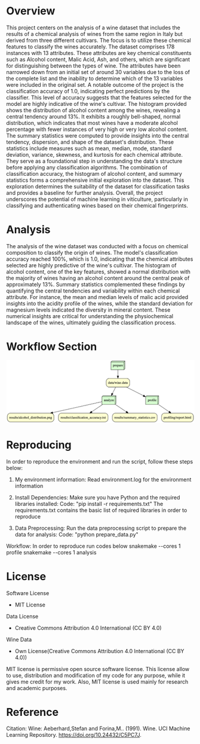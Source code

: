 # Overview
This project centers on the analysis of a wine dataset that includes the results of a chemical analysis of wines from the same region in Italy but derived from three different cultivars. The focus is to utilize these chemical features to classify the wines accurately.
The dataset comprises 178 instances with 13 attributes. These attributes are key chemical constituents such as Alcohol content, Malic Acid, Ash, and others, which are significant for distinguishing between the types of wine. The attributes have been narrowed down from an initial set of around 30 variables due to the loss of the complete list and the inability to determine which of the 13 variables were included in the original set.
A notable outcome of the project is the classification accuracy of 1.0, indicating perfect predictions by the classifier. This level of accuracy suggests that the features selected for the model are highly indicative of the wine's cultivar.
The histogram provided shows the distribution of alcohol content among the wines, revealing a central tendency around 13%. It exhibits a roughly bell-shaped, normal distribution, which indicates that most wines have a moderate alcohol percentage with fewer instances of very high or very low alcohol content.
The summary statistics were computed to provide insights into the central tendency, dispersion, and shape of the dataset's distribution. These statistics include measures such as mean, median, mode, standard deviation, variance, skewness, and kurtosis for each chemical attribute. They serve as a foundational step in understanding the data's structure before applying any classification algorithms.
The combination of classification accuracy, the histogram of alcohol content, and summary statistics forms a comprehensive initial exploration into the dataset. This exploration determines the suitability of the dataset for classification tasks and provides a baseline for further analysis.
Overall, the project underscores the potential of machine learning in viticulture, particularly in classifying and authenticating wines based on their chemical fingerprints.

# Analysis
The analysis of the wine dataset was conducted with a focus on chemical composition to classify the origin of wines. The model's classification accuracy reached 100%, which is 1.0, indicating that the chemical attributes selected are highly predictive of the wine's cultivar. The histogram of alcohol content, one of the key features, showed a normal distribution with the majority of wines having an alcohol content around the central peak of approximately 13%. Summary statistics complemented these findings by quantifying the central tendencies and variability within each chemical attribute. For instance, the mean and median levels of malic acid provided insights into the acidity profile of the wines, while the standard deviation for magnesium levels indicated the diversity in mineral content. These numerical insights are critical for understanding the physiochemical landscape of the wines, ultimately guiding the classification process.

# Workflow Section
![Workflow Diagram](results/graph.png)

# Reproducing
In order to reproduce the environment and run the script, follow these steps below:

1. My environment information:
Read environment.log for the environment information

2. Install Dependencies: Make sure you have Python and the required libraries installed:
Code: "pip install -r requirements.txt"
The requirements.txt contains the basic list of required libraries in order to reproduce

3. Data Preprocessing: Run the data preprocessing script to prepare the data for analysis:
Code: "python prepare_data.py"

Workflow: In order to reproduce run codes below
snakemake --cores 1 profile
snakemake --cores 1 analysis 

# License
Software License 
- MIT License

Data License 
- Creative Commons Attribution 4.0 International (CC BY 4.0)

Wine Data
- Own License(Creative Commons Attribution 4.0 International (CC BY 4.0))

MIT license is permissive open source software license. This license allow to use, distribution and modification of my code for any purpose, while it gives me credit for my work. Also, MIT license is used mainly for research and academic purposes. 

# Reference
Citation:
Wine: Aeberhard,Stefan and Forina,M.. (1991). Wine. UCI Machine Learning Repository. https://doi.org/10.24432/C5PC7J.


